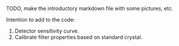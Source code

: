 TODO, make the introductory markdown file with some pictures, etc.

Intention to add to the code:

1) Detector sensitivity curve.
2) Calibrate filter properties based on standard crystal.